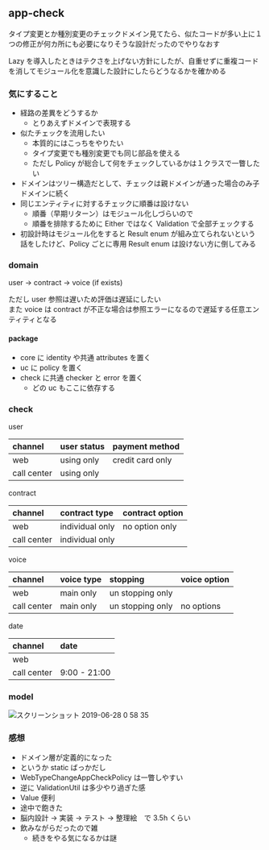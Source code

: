 ## app-check
タイプ変更とか種別変更のチェックドメイン見てたら、似たコードが多い上に１つの修正が何カ所にも必要になりそうな設計だったのでやりなおす

Lazy を導入したときはテクさを上げない方針にしたが、自重せずに重複コードを消してモジュール化を意識した設計にしたらどうなるかを確かめる

### 気にすること
+ 経路の差異をどうするか
  + とりあえずドメインで表現する
+ 似たチェックを流用したい
  + 本質的にはこっちをやりたい
  + タイプ変更でも種別変更でも同じ部品を使える
  + ただし Policy が総合して何をチェックしているかは１クラスで一瞥したい
+ ドメインはツリー構造だとして、チェックは親ドメインが通った場合のみ子ドメインに続く
+ 同じエンティティに対するチェックに順番は設けない
  + 順番（早期リターン）はモジュール化しづらいので
  + 順番を排除するために Either ではなく Validation で全部チェックする
+ 初設計時はモジュール化をすると Result enum が組み立てられないという話をしたけど、Policy ごとに専用 Result enum は設けない方に倒してみる

### domain
user -> contract -> voice (if exists)

ただし user 参照は遅いため評価は遅延にしたい  
また voice は contract が不正な場合は参照エラーになるので遅延する任意エンティティとなる

#### package
+ core に identity や共通 attributes を置く
+ uc に policy を置く
+ check に共通 checker と error を置く
  + どの uc もここに依存する

### check
user

channel     | user status | payment method  
:--         | :--         | :--             
web         | using only  | credit card only
call center | using only  |                 

contract

channel     | contract type   | contract option      
:--         | :--             | :--                  
web         | individual only | no option only
call center | individual only |                      

voice

channel     | voice type | stopping         | voice option
:--         | :--        | :--              | :--         
web         | main only  | un stopping only |             
call center | main only  | un stopping only | no options  

date

channel     | date        
:--         | :--         
web         |             
call center | 9:00 - 21:00

### model
![スクリーンショット 2019-06-28 0 58 35](https://user-images.githubusercontent.com/18749992/60281436-7aba9080-98f4-11e9-8a6d-1e1e3d138acf.png)

### 感想
+ ドメイン層が定義的になった
+ というか static ばっかだし
+ WebTypeChangeAppCheckPolicy は一瞥しやすい
+ 逆に ValidationUtil は多少やり過ぎた感
+ Value 便利
+ 途中で飽きた
+ 脳内設計 -> 実装 -> テスト -> 整理絵　で 3.5h くらい
+ 飲みながらだったので雑
  + 続きをやる気になるかは謎
